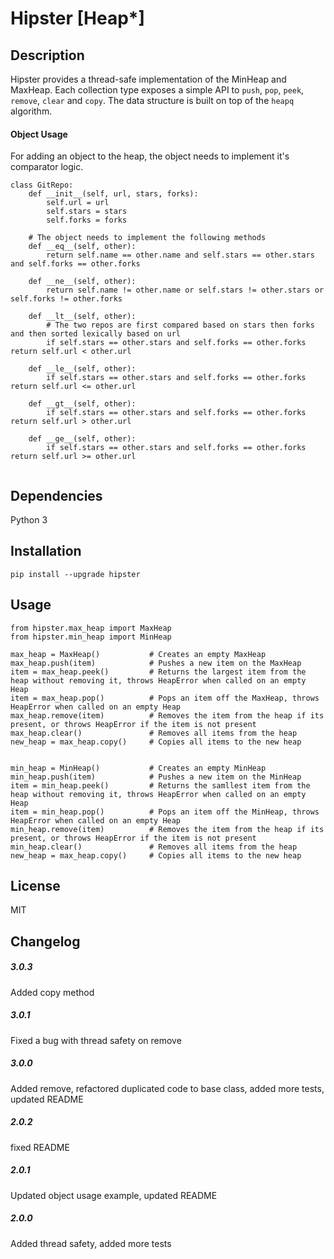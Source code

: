 Hipster [Heap*]
======================


## Description
Hipster provides a thread-safe implementation of the MinHeap and MaxHeap. Each collection type exposes a simple API to ```push```, ```pop```, ```peek```, ```remove```, ```clear``` and ```copy```.
The data structure is built on top of the ```heapq``` algorithm.
#### Object Usage
For adding an object to the heap, the object needs to implement it's comparator logic.
```
class GitRepo:
    def __init__(self, url, stars, forks):
        self.url = url
        self.stars = stars
        self.forks = forks
    
    # The object needs to implement the following methods
    def __eq__(self, other):
        return self.name == other.name and self.stars == other.stars and self.forks == other.forks

    def __ne__(self, other):
        return self.name != other.name or self.stars != other.stars or self.forks != other.forks
    
    def __lt__(self, other):
        # The two repos are first compared based on stars then forks and then sorted lexically based on url
        if self.stars == other.stars and self.forks == other.forks return self.url < other.url

    def __le__(self, other):
        if self.stars == other.stars and self.forks == other.forks return self.url <= other.url

    def __gt__(self, other):
        if self.stars == other.stars and self.forks == other.forks return self.url > other.url

    def __ge__(self, other):
        if self.stars == other.stars and self.forks == other.forks return self.url >= other.url


```

## Dependencies
Python 3

## Installation
```
pip install --upgrade hipster
```

## Usage

```
from hipster.max_heap import MaxHeap
from hipster.min_heap import MinHeap

max_heap = MaxHeap()           # Creates an empty MaxHeap
max_heap.push(item)            # Pushes a new item on the MaxHeap
item = max_heap.peek()         # Returns the largest item from the heap without removing it, throws HeapError when called on an empty Heap
item = max_heap.pop()          # Pops an item off the MaxHeap, throws HeapError when called on an empty Heap
max_heap.remove(item)          # Removes the item from the heap if its present, or throws HeapError if the item is not present
max_heap.clear()               # Removes all items from the heap
new_heap = max_heap.copy()     # Copies all items to the new heap


min_heap = MinHeap()           # Creates an empty MinHeap
min_heap.push(item)            # Pushes a new item on the MinHeap
item = min_heap.peek()         # Returns the samllest item from the heap without removing it, throws HeapError when called on an empty Heap
item = min_heap.pop()          # Pops an item off the MinHeap, throws HeapError when called on an empty Heap
min_heap.remove(item)          # Removes the item from the heap if its present, or throws HeapError if the item is not present
min_heap.clear()               # Removes all items from the heap
new_heap = max_heap.copy()     # Copies all items to the new heap
```

## License
MIT

## Changelog
##### 3.0.3
Added copy method
##### 3.0.1
Fixed a bug with thread safety on remove
##### 3.0.0
Added remove, refactored duplicated code to base class, added more tests, updated README
##### 2.0.2
fixed README
##### 2.0.1
Updated object usage example, updated README
##### 2.0.0
Added thread safety, added more tests

